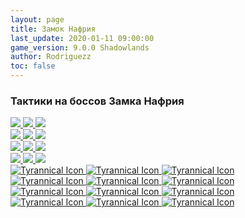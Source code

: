 ```yaml
---
layout: page
title: Замок Нафрия
last_update: 2020-01-11 09:00:00
game_version: 9.0.0 Shadowlands
author: Rodriguezz
toc: false
---
```


### Тактики на боссов Замка Нафрия

<div id="cta-but">
<a href="{{ site.url }}/guide/route/tyrannical-raging-explosive.html" class="cta-button" data-border="strong">
<img  src="https://wow.zamimg.com/images/wow/icons/medium/achievement_boss_archaedas.jpg">
<img  src="https://wow.zamimg.com/images/wow/icons/medium/ability_warrior_focusedrage.jpg">
<img  src="https://wow.zamimg.com/images/wow/icons/medium/spell_fire_felflamering_red.jpg">
 <br>
</a>

<a href="{{ site.url }}/guide/raids/castle_nathria/shriekwing.html" class="cta-button" data-border="strong">
<img  src="https://wow.zamimg.com/images/wow/icons/medium/achievement_boss_archaedas.jpg">
<img  src="https://wow.zamimg.com/images/wow/icons/medium/ability_warrior_focusedrage.jpg">
<img  src="https://wow.zamimg.com/images/wow/icons/medium/spell_fire_felflamering_red.jpg">
 <br>
</a>

<a href="{{ site.url }}/guide/raids/castle_nathria/shriekwing.html" class="cta-button" data-border="strong">
<img  src="https://wow.zamimg.com/images/wow/icons/medium/achievement_boss_archaedas.jpg">
<img  src="https://wow.zamimg.com/images/wow/icons/medium/ability_warrior_focusedrage.jpg">
<img  src="https://wow.zamimg.com/images/wow/icons/medium/spell_fire_felflamering_red.jpg">
 <br>
</a>

<a href="{{ site.url }}/guide/raids/castle_nathria/shriekwing.html" class="cta-button" data-border="strong">
<img  src="https://wow.zamimg.com/images/wow/icons/medium/achievement_boss_archaedas.jpg">
<img  src="https://wow.zamimg.com/images/wow/icons/medium/ability_warrior_focusedrage.jpg">
<img  src="https://wow.zamimg.com/images/wow/icons/medium/spell_fire_felflamering_red.jpg">
 <br>
</a>

<a href="{{ site.url }}/guide/raids/castle_nathria/shriekwing.html" class="cta-button" data-border="strong">
<img alt="Tyrannical Icon" src="https://wow.zamimg.com/images/wow/icons/medium/achievement_boss_archaedas.jpg">
<img alt="Tyrannical Icon" src="https://wow.zamimg.com/images/wow/icons/medium/achievement_boss_archaedas.jpg">
<img alt="Tyrannical Icon" src="https://wow.zamimg.com/images/wow/icons/medium/achievement_boss_archaedas.jpg">
<br>
</a>

<a href="{{ site.url }}/guide/raids/castle_nathria/shriekwing.html" class="cta-button" data-border="strong">
<img alt="Tyrannical Icon" src="https://wow.zamimg.com/images/wow/icons/medium/achievement_boss_archaedas.jpg">
<img alt="Tyrannical Icon" src="https://wow.zamimg.com/images/wow/icons/medium/achievement_boss_archaedas.jpg">
<img alt="Tyrannical Icon" src="https://wow.zamimg.com/images/wow/icons/medium/achievement_boss_archaedas.jpg">
 <br>
</a>

<a href="{{ site.url }}/guide/raids/castle_nathria/shriekwing.html" class="cta-button" data-border="strong">
<img alt="Tyrannical Icon" src="https://wow.zamimg.com/images/wow/icons/medium/achievement_boss_archaedas.jpg">
<img alt="Tyrannical Icon" src="https://wow.zamimg.com/images/wow/icons/medium/achievement_boss_archaedas.jpg">
<img alt="Tyrannical Icon" src="https://wow.zamimg.com/images/wow/icons/medium/achievement_boss_archaedas.jpg">
 <br>
</a>

<a href="{{ site.url }}/guide/raids/castle_nathria/shriekwing.html" class="cta-button" data-border="strong">
<img alt="Tyrannical Icon" src="https://wow.zamimg.com/images/wow/icons/medium/achievement_boss_archaedas.jpg">
<img alt="Tyrannical Icon" src="https://wow.zamimg.com/images/wow/icons/medium/achievement_boss_archaedas.jpg">
<img alt="Tyrannical Icon" src="https://wow.zamimg.com/images/wow/icons/medium/achievement_boss_archaedas.jpg"><br>
</a>
</div>


